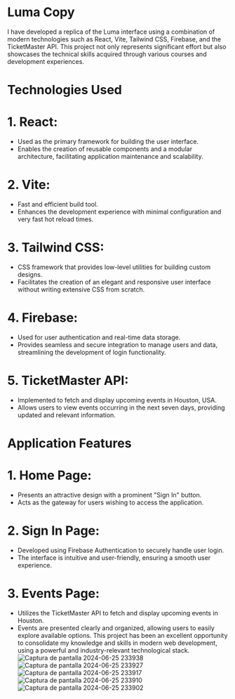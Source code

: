 # Luma Copy

I have developed a replica of the Luma interface using a combination of modern technologies such as React, Vite, Tailwind CSS, Firebase, and the TicketMaster API. This project not only represents significant effort but also showcases the technical skills acquired through various courses and development experiences.

# Technologies Used
#  1. React:

- Used as the primary framework for building the user interface.
- Enables the creation of reusable components and a modular architecture, facilitating application maintenance and scalability.
#  2. Vite:

- Fast and efficient build tool.
- Enhances the development experience with minimal configuration and very fast hot reload times.

#  3. Tailwind CSS:

- CSS framework that provides low-level utilities for building custom designs.
- Facilitates the creation of an elegant and responsive user interface without writing extensive CSS from scratch.

#  4. Firebase:

- Used for user authentication and real-time data storage.
- Provides seamless and secure integration to manage users and data, streamlining the development of login functionality.

#  5. TicketMaster API:

- Implemented to fetch and display upcoming events in Houston, USA.
- Allows users to view events occurring in the next seven days, providing updated and relevant information.

# Application Features

#  1. Home Page:

- Presents an attractive design with a prominent "Sign In" button.
- Acts as the gateway for users wishing to access the application.

#  2. Sign In Page:

- Developed using Firebase Authentication to securely handle user login.
- The interface is intuitive and user-friendly, ensuring a smooth user experience.

#  3. Events Page:

- Utilizes the TicketMaster API to fetch and display upcoming events in Houston.
- Events are presented clearly and organized, allowing users to easily explore available options.
This project has been an excellent opportunity to consolidate my knowledge and skills in modern web development, using a powerful and industry-relevant technological stack.
![Captura de pantalla 2024-06-25 233938](https://github.com/JDGuzman2001/luma-copy/assets/104080557/1359d8fb-0ecd-439e-8702-e6c94f34d6f5)
![Captura de pantalla 2024-06-25 233927](https://github.com/JDGuzman2001/luma-copy/assets/104080557/f2f5f4cf-7c3f-42ad-af92-59a3d278019a)
![Captura de pantalla 2024-06-25 233917](https://github.com/JDGuzman2001/luma-copy/assets/104080557/829cad92-93f0-4da6-b5e6-e17fc547e5b0)
![Captura de pantalla 2024-06-25 233910](https://github.com/JDGuzman2001/luma-copy/assets/104080557/a84d8679-e55a-4e5c-a846-7884d55c35f0)
![Captura de pantalla 2024-06-25 233902](https://github.com/JDGuzman2001/luma-copy/assets/104080557/699782c8-a562-4135-b6ac-d5e7425991d9)
